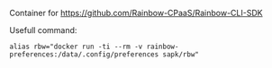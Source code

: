 Container for https://github.com/Rainbow-CPaaS/Rainbow-CLI-SDK

Usefull command:
```
alias rbw="docker run -ti --rm -v rainbow-preferences:/data/.config/preferences sapk/rbw"
```
